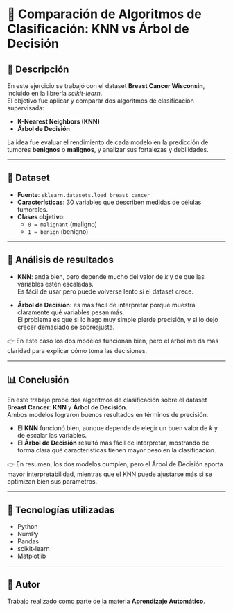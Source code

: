# 🧠 Comparación de Algoritmos de Clasificación: KNN vs Árbol de Decisión

## 📌 Descripción
En este ejercicio se trabajó con el dataset **Breast Cancer Wisconsin**, incluido en la librería *scikit-learn*.  
El objetivo fue aplicar y comparar dos algoritmos de clasificación supervisada:  

- **K-Nearest Neighbors (KNN)**  
- **Árbol de Decisión**  

La idea fue evaluar el rendimiento de cada modelo en la predicción de tumores **benignos** o **malignos**, y analizar sus fortalezas y debilidades.  

---

## 📂 Dataset
- **Fuente**: `sklearn.datasets.load_breast_cancer`  
- **Características**: 30 variables que describen medidas de células tumorales.  
- **Clases objetivo**:  
  - `0 = malignant` (maligno)  
  - `1 = benign` (benigno)  

---

## 🔎 Análisis de resultados

- **KNN**: anda bien, pero depende mucho del valor de *k* y de que las variables estén escaladas.  
  Es fácil de usar pero puede volverse lento si el dataset crece.  

- **Árbol de Decisión**: es más fácil de interpretar porque muestra claramente qué variables pesan más.  
  El problema es que si lo hago muy simple pierde precisión, y si lo dejo crecer demasiado se sobreajusta.  

👉 En este caso los dos modelos funcionan bien, pero el árbol me da más claridad para explicar cómo toma las decisiones.  

---

## 📊 Conclusión

En este trabajo probé dos algoritmos de clasificación sobre el dataset **Breast Cancer**: **KNN** y **Árbol de Decisión**.  
Ambos modelos lograron buenos resultados en términos de precisión.  

- El **KNN** funcionó bien, aunque depende de elegir un buen valor de *k* y de escalar las variables.  
- El **Árbol de Decisión** resultó más fácil de interpretar, mostrando de forma clara qué características tienen mayor peso en la clasificación.  

👉 En resumen, los dos modelos cumplen, pero el Árbol de Decisión aporta mayor interpretabilidad, mientras que el KNN puede ajustarse más si se optimizan bien sus parámetros.  

---

## 🚀 Tecnologías utilizadas
- Python  
- NumPy  
- Pandas  
- scikit-learn  
- Matplotlib  

---

## 👤 Autor
Trabajo realizado como parte de la materia **Aprendizaje Automático**.  
